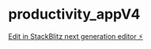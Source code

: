 # productivity_appV4

[Edit in StackBlitz next generation editor ⚡️](https://stackblitz.com/~/github.com/bishnu1122/productivity_appV4)